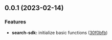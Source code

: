 ## 0.0.1 (2023-02-14)


### Features

* **search-sdk:** initialize basic functions ([30f0bfb](https://github.com/UNICKCHENG/search-sdk/commit/30f0bfb0c3dbe8da1dce7463f2c6b9b6a490bd13))


